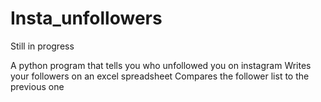 # Insta_unfollowers 

Still in progress


A python program that tells you who unfollowed you on instagram
Writes your followers on an excel spreadsheet
Compares the follower list to the previous one
